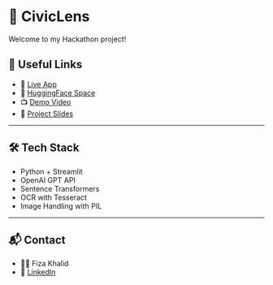 # 📸 CivicLens

Welcome to my Hackathon project!

## 🔗 Useful Links

- 🚀 [Live App](https://huggingface.co/spaces/realhassan/CivicLens/+)
- 🤖 [HuggingFace Space](https://huggingface.co/spaces/realhassan/CivicLens)
- 📺 [Demo Video](https://drive.google.com/file/d/16ByaIilQlJAwEZ1EUhUm2bqRNY6oSqGn/view?usp=drive_link)
- 📑 [Project Slides](https://docs.google.com/presentation/d/1f_2kz5FeUPFA3fs6EPR91ReWMaD6Kujy/edit?usp=sharing&ouid=112788284688190539176&rtpof=true&sd=true)

---

## 🛠️ Tech Stack

- Python + Streamlit  
- OpenAI GPT API  
- Sentence Transformers  
- OCR with Tesseract  
- Image Handling with PIL  

---

## 📬 Contact

- 👩‍💻 Fiza Khalid  
- 💼 [LinkedIn](https://www.linkedin.com/in/fiza-khalid-190116330/)  

